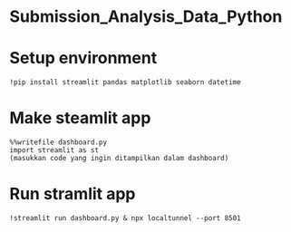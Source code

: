 # Submission_Analysis_Data_Python

# Setup environment
```
!pip install streamlit pandas matplotlib seaborn datetime
```

# Make steamlit app
```
%%writefile dashboard.py
import streamlit as st
(masukkan code yang ingin ditampilkan dalam dashboard)
```
# Run stramlit app
```
!streamlit run dashboard.py & npx localtunnel --port 8501
```

